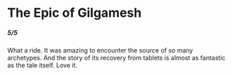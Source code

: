 # The Epic of Gilgamesh

##### 5/5

What a ride. It was amazing to encounter the source of so many archetypes. And the story of its recovery from tablets is almost as fantastic as the tale itself. Love it. 